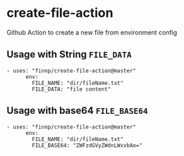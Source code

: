 # create-file-action
Github Action to create a new file from environment config

## Usage with String `FILE_DATA`

```workflow
- uses: "finnp/create-file-action@master"
      env:
        FILE_NAME: "dir/fileName.txt"
        FILE_DATA: "file content"
```

## Usage with base64 `FILE_BASE64`

```workflow
- uses: "finnp/create-file-action@master"
      env:
        FILE_NAME: "dir/fileName.txt"
        FILE_BASE64: "ZWFzdGVyZWdnLWxvbAo="
```
